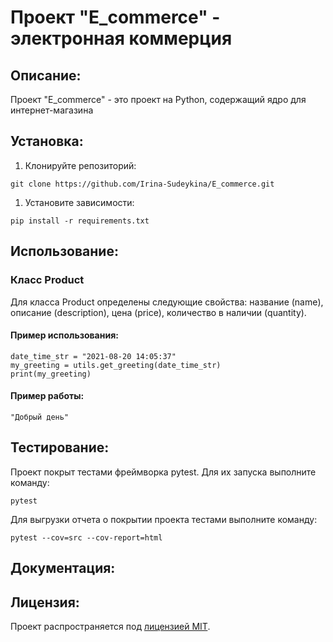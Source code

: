 # Проект "E_commerce" - электронная коммерция

## Описание:
 Проект "E_commerce" - это проект на Python, 
 содержащий ядро для интернет-магазина
 
## Установка:
 1. Клонируйте репозиторий:
 ```
 git clone https://github.com/Irina-Sudeykina/E_commerce.git
 
 ```

 1. Установите зависимости:
 ```
 pip install -r requirements.txt
 ```

## Использование:
  
 ### Класс **Product**
 Для класса Product определены следующие свойства: 
  название (name),
  описание (description),
  цена (price),
  количество в наличии (quantity).

 #### Пример использования: 
 ```
date_time_str = "2021-08-20 14:05:37"
my_greeting = utils.get_greeting(date_time_str)
print(my_greeting)
 ```
 #### Пример работы:
 ```
"Добрый день"
 ```


 ## Тестирование:
Проект покрыт тестами фреймворка pytest. Для их запуска выполните команду:
```
pytest
```
Для выгрузки отчета о покрытии проекта тестами выполните команду:
```
pytest --cov=src --cov-report=html
```


 ## Документация:

 ## Лицензия:
 Проект распространяется под [лицензией MIT](LICENSE).
 
